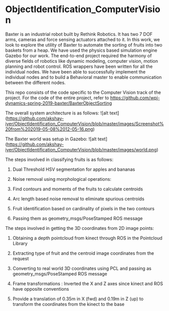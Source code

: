 # ObjectIdentification_ComputerVision

Baxter is an industrial robot built by Rethink Robotics. It has two 7 DOF arms, cameras and force sensing actuators attached to it. In this work, we look to explore the utility of Baxter to automate the sorting of fruits into two baskets from a heap. We have used the physics based simulation engine Gazebo for our work. The end-to-end project required the harmony of diverse fields of robotics like dynamic modeling, computer vision, motion planning and robot control. ROS wrappers have been written for all the individual nodes. We have been able to successfully implement the individual nodes and to build a Behavioral master to enable communication between the different nodes. 

This repo consists of the code specific to the Computer Vision track of the project. For the code of the entire project, refer to https://github.com/wpi-dynamics-spring-2019-baxter/BaxterObjectSorting 

The overall system architecture is as follows:
![alt text] (https://github.com/akshay-iyer/ObjectIdentification_ComputerVision/blob/master/images/Screenshot%20from%202019-05-08%2012-05-16.png)

The Baxter world was setup in Gazebo:
![alt text] (https://github.com/akshay-iyer/ObjectIdentification_ComputerVision/blob/master/images/world.png)

The steps involved in classifying fruits is as follows:
1. Dual Threshold HSV segmentation for apples and bananas 

2. Noise removal using morphological operations:

3. Find contours and moments of the fruits to calculate centroids
 
4. Arc length based noise removal to eliminate spurious centroids

5. Fruit identification based on cardinality of pixels in the two contours

6. Passing them as geometry_msgs/PoseStamped ROS message

The steps involved in getting the 3D coordinates from 2D image points:

1. Obtaining a depth pointcloud from kinect through ROS in the Pointcloud Library

2. Extracting type of fruit and the centroid image coordinates from the request 

3. Converting to real world 3D coordinates using PCL and passing as geometry_msgs/PoseStamped ROS message 

4. Frame transformations : Inverted the X and Z axes since kinect and ROS have opposite conventions

5. Provide a translation of 0.35m in X (fwd) and 0.19m in Z (up) to transform the coordinates from the kinect to the base 
